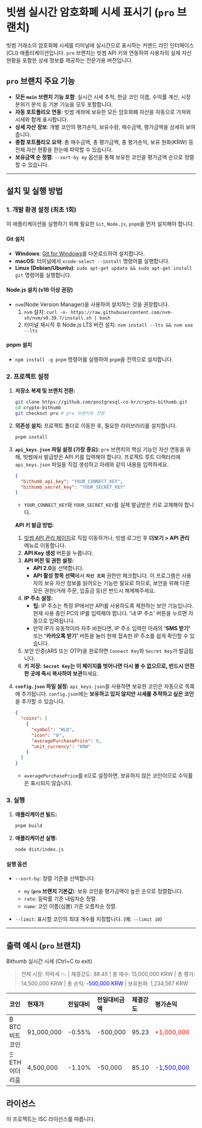# 빗썸 실시간 암호화폐 시세 표시기 (`pro` 브랜치)

빗썸 거래소의 암호화폐 시세를 터미널에 실시간으로 표시하는 커맨드 라인 인터페이스(CLI) 애플리케이션입니다. `pro` 브랜치는 빗썸 API 키와 연동하여 사용자의 실제 자산 현황을 포함한 상세 정보를 제공하는 전문가용 버전입니다.

## `pro` 브랜치 주요 기능

-   **모든 `main` 브랜치 기능 포함**: 실시간 시세 추적, 한글 코인 이름, 수익률 계산, 시장 분위기 분석 등 기본 기능을 모두 포함합니다.
-   **자동 포트폴리오 연동**: 빗썸 계좌에 보유한 모든 암호화폐 자산을 자동으로 가져와 시세와 함께 표시합니다.
-   **상세 자산 정보**: 개별 코인의 평가손익, 보유수량, 매수금액, 평가금액을 상세히 보여줍니다.
-   **종합 포트폴리오 요약**: 총 매수금액, 총 평가금액, 총 평가손익, 보유 원화(KRW) 등 전체 자산 현황을 한눈에 파악할 수 있습니다.
-   **보유금액 순 정렬**: `--sort-by my` 옵션을 통해 보유한 코인을 평가금액 순으로 정렬할 수 있습니다.

---

## 설치 및 실행 방법

### 1. 개발 환경 설정 (최초 1회)

이 애플리케이션을 실행하기 위해 필요한 `Git`, `Node.js`, `pnpm`을 먼저 설치해야 합니다.

#### Git 설치

-   **Windows**: [Git for Windows](https://git-scm.com/download/win)를 다운로드하여 설치합니다.
-   **macOS**: 터미널에서 `xcode-select --install` 명령어를 실행합니다.
-   **Linux (Debian/Ubuntu)**: `sudo apt-get update && sudo apt-get install git` 명령어를 실행합니다.

#### Node.js 설치 (v16 이상 권장)

-   `nvm`(Node Version Manager)을 사용하여 설치하는 것을 권장합니다.
    1.  `nvm` 설치: `curl -o- https://raw.githubusercontent.com/nvm-sh/nvm/v0.39.7/install.sh | bash`
    2.  터미널 재시작 후 Node.js LTS 버전 설치: `nvm install --lts && nvm use --lts`

#### pnpm 설치

-   `npm install -g pnpm` 명령어를 실행하여 `pnpm`을 전역으로 설치합니다.

### 2. 프로젝트 설정

1.  **저장소 복제 및 브랜치 전환:**
    ```bash
    git clone https://github.com/postgresql-co-kr/crypto-bithumb.git
    cd crypto-bithumb
    git checkout pro # pro 브랜치로 전환
    ```

2.  **의존성 설치:**
    프로젝트 폴더로 이동한 후, 필요한 라이브러리를 설치합니다.
    ```bash
    pnpm install
    ```

3.  **`api_keys.json` 파일 설정 (가장 중요):**
    `pro` 브랜치의 핵심 기능인 자산 연동을 위해, 빗썸에서 발급받은 API 키를 입력해야 합니다. 프로젝트 루트 디렉터리에 `api_keys.json` 파일을 직접 생성하고 아래와 같이 내용을 입력하세요.

    ```json
    {
      "bithumb_api_key": "YOUR_CONNECT_KEY",
      "bithumb_secret_key": "YOUR_SECRET_KEY"
    }
    ```
    -   `YOUR_CONNECT_KEY`와 `YOUR_SECRET_KEY`를 실제 발급받은 키로 교체해야 합니다.

    **API 키 발급 방법:**
    1.  [빗썸 API 관리 페이지](https://www.bithumb.com/react/api-support/management-api)로 직접 이동하거나, 빗썸 로그인 후 **더보기 > API 관리** 메뉴로 이동합니다.
    2.  **API Key 생성** 버튼을 누릅니다.
    3.  **API 버전 및 권한 설정:**
        -   **API 2.0**을 선택합니다.
        -   **API 활성 항목 선택**에서 **`자산 조회`** 권한만 체크합니다. 이 프로그램은 사용자의 보유 자산 정보를 읽어오는 기능만 필요로 하므로, 보안을 위해 다른 모든 권한(거래 주문, 입출금 등)은 반드시 해제해주세요.
    4.  **IP 주소 설정:**
        -   **팁:** IP 주소는 특정 IP에서만 API를 사용하도록 제한하는 보안 기능입니다. 현재 사용 중인 PC의 IP를 입력해야 합니다. '내 IP 주소' 버튼을 누르면 자동으로 입력됩니다.
        -   만약 IP가 유동적이라 자주 바뀐다면, IP 주소 입력란 아래의 **'SMS 받기'** 또는 **'카카오톡 받기'** 버튼을 눌러 현재 접속한 IP 주소를 쉽게 확인할 수 있습니다.
    5.  보안 인증(ARS 또는 OTP)을 완료하면 `Connect Key`와 `Secret Key`가 발급됩니다.
    6.  **키 저장:** **`Secret Key`는 이 페이지를 벗어나면 다시 볼 수 없으므로, 반드시 안전한 곳에 즉시 복사하여 보관**하세요.

4.  **`config.json` 파일 설정:**
    `api_keys.json`을 사용하면 보유한 코인은 자동으로 목록에 추가됩니다. `config.json`에는 **보유하고 있지 않지만 시세를 추적하고 싶은 코인**을 추가할 수 있습니다.

    ```json
    {
      "coins": [
        {
          "symbol": "WLD",
          "icon": "🌐",
          "averagePurchasePrice": 0,
          "unit_currency": "KRW"
        }
      ]
    }
    ```
    -   `averagePurchasePrice`를 `0`으로 설정하면, 보유하지 않은 코인이므로 수익률은 표시되지 않습니다.

### 3. 실행

1.  **애플리케이션 빌드:**
    ```bash
    pnpm build
    ```

2.  **애플리케이션 실행:**
    ```bash
    node dist/index.js
    ```

#### 실행 옵션

-   `--sort-by`: 정렬 기준을 선택합니다.
    -   `my` (**`pro` 브랜치 기본값**): 보유 코인을 평가금액이 높은 순으로 정렬합니다.
    -   `rate`: 등락률 기준 내림차순 정렬.
    -   `name`: 코인 이름(심볼) 기준 오름차순 정렬.

-   `--limit`: 표시할 코인의 최대 개수를 지정합니다. (예: `--limit 10`)

---

## 출력 예시 (`pro` 브랜치)

Bithumb 실시간 시세 (Ctrl+C to exit)
> 전체 시장: 하락세 📉 | 체결강도: 88.45 | 총 매수: 15,000,000 KRW | 총 평가: 14,500,000 KRW | 총 손익: <span style="color:blue">-500,000 KRW</span> | 보유원화: 1,234,567 KRW

| 코인 | 현재가 | 전일대비 | 전일대비금액 | 체결강도 | 평가손익 | 수익률 | 보유수량 | 평균매수가 | 매수금액 | 평가금액 | 전일종가 | 고가 | 저가 |
| :--- | :--- | :--- | :--- | :--- | :--- | :--- | :--- | :--- | :--- | :--- | :--- | :--- | :--- |
| ₿ BTC 비트코인 | 91,000,000 | -0.55% | -500,000 | 95.23 | <span style="color:red">+1,000,000</span> | +10.00% | 0.11 | 90,000,000 | 9,900,000 | 10,010,000 | 91,500,000 | 92,000,000 | 90,500,000 |
| Ξ ETH 이더리움 | 4,500,000 | -1.10% | -50,000 | 85.10 | <span style="color:blue">-1,500,000</span> | -30.00% | 1.00 | 6,000,000 | 6,000,000 | 4,500,000 | 4,550,000 | 4,600,000 | 4,450,000 |

## 라이선스

이 프로젝트는 ISC 라이선스를 따릅니다.